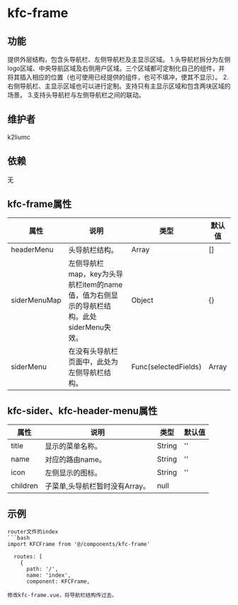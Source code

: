 # kfc-frame

## 功能
提供外层结构，包含头导航栏、左侧导航栏及主显示区域。
1.头导航栏拆分为左侧logo区域、中央导航区域及右侧用户区域。三个区域都可定制化自己的组件，并将其插入相应的位置（也可使用已经提供的组件，也可不填冲，使其不显示）。
2.右侧导航栏、主显示区域也可以进行定制。支持只有主显示区域和包含两块区域的场景。
3.支持头导航栏与左侧导航栏之间的联动。

## 维护者
k2liumc

## 依赖
无

## kfc-frame属性

| 属性                    | 说明                           | 类型                 | 默认值        |
| ----------------------- | ------------------------------ | -------------------- | ------------- |
| headerMenu|头导航栏结构。| Array|[]|
| siderMenuMap|左侧导航栏map，key为头导航栏item的name值，值为右侧显示的导航栏结构。此处siderMenu失效。| Object |{}|
| siderMenu|在没有头导航栏页面中，此处为左侧导航栏结构。|Func(selectedFields)|Array|[]|

## kfc-sider、kfc-header-menu属性
| 属性        | 说明     | 类型   | 默认值 |
| ----------- | -------- | ------ | ------ |
|title|显示的菜单名称。|String|''|
|name|对应的路由name。|String|''|
|icon|左侧显示的图标。|String|''|
|children|子菜单,头导航栏暂时没有Array。|null|

## 示例
```
router文件的index
```bash
import KFCFrame from '@/components/kfc-frame'

  routes: [
    {
      path: '/',
      name: 'index',
      component: KFCFrame,
```
```
修改kfc-frame.vue，将导航栏结构传过去。
```

